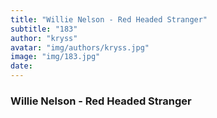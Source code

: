 ```yaml
---
title: "Willie Nelson - Red Headed Stranger"
subtitle: "183"
author: "kryss"
avatar: "img/authors/kryss.jpg"
image: "img/183.jpg"
date:
---
```


### Willie Nelson - Red Headed Stranger

